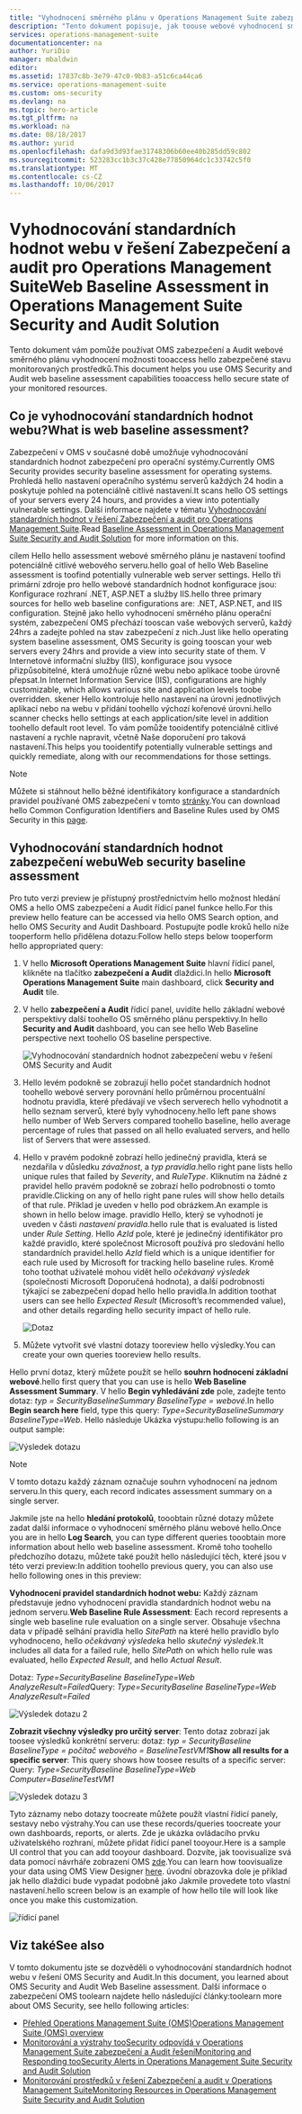 ```yaml
---
title: "Vyhodnocení směrného plánu v Operations Management Suite zabezpečení a Audit řešení základní aaaWeb | Microsoft Docs"
description: "Tento dokument popisuje, jak toouse webové vyhodnocení směrného plánu v OMS zabezpečení a Audit řešení tooperform směrného plánu hodnocení všech monitorovaných webových serverů za účelem dodržování předpisů a zabezpečení."
services: operations-management-suite
documentationcenter: na
author: YuriDio
manager: mbaldwin
editor: 
ms.assetid: 17837c8b-3e79-47c0-9b83-a51c6ca44ca6
ms.service: operations-management-suite
ms.custom: oms-security
ms.devlang: na
ms.topic: hero-article
ms.tgt_pltfrm: na
ms.workload: na
ms.date: 08/18/2017
ms.author: yurid
ms.openlocfilehash: dafa9d3d93fae31748306b60ee40b285dd59c802
ms.sourcegitcommit: 523283cc1b3c37c428e77850964dc1c33742c5f0
ms.translationtype: MT
ms.contentlocale: cs-CZ
ms.lasthandoff: 10/06/2017
---
```

# <a name="web-baseline-assessment-in-operations-management-suite-security-and-audit-solution"></a><span data-ttu-id="000a0-103">Vyhodnocování standardních hodnot webu v řešení Zabezpečení a audit pro Operations Management Suite</span><span class="sxs-lookup"><span data-stu-id="000a0-103">Web Baseline Assessment in Operations Management Suite Security and Audit Solution</span></span>
<span data-ttu-id="000a0-104">Tento dokument vám pomůže používat OMS zabezpečení a Audit webové směrného plánu vyhodnocení možnosti tooaccess hello zabezpečené stavu monitorovaných prostředků.</span><span class="sxs-lookup"><span data-stu-id="000a0-104">This document helps you use OMS Security and Audit web baseline assessment capabilities tooaccess hello secure state of your monitored resources.</span></span>

## <a name="what-is-web-baseline-assessment"></a><span data-ttu-id="000a0-105">Co je vyhodnocování standardních hodnot webu?</span><span class="sxs-lookup"><span data-stu-id="000a0-105">What is web baseline assessment?</span></span>
<span data-ttu-id="000a0-106">Zabezpečení v OMS v současné době umožňuje vyhodnocování standardních hodnot zabezpečení pro operační systémy.</span><span class="sxs-lookup"><span data-stu-id="000a0-106">Currently OMS Security provides security baseline assessment for operating systems.</span></span> <span data-ttu-id="000a0-107">Prohledá hello nastavení operačního systému serverů každých 24 hodin a poskytuje pohled na potenciálně citlivé nastavení.</span><span class="sxs-lookup"><span data-stu-id="000a0-107">It scans hello OS settings of your servers every 24 hours, and provides a view into potentially vulnerable settings.</span></span> <span data-ttu-id="000a0-108">Další informace najdete v tématu [Vyhodnocování standardních hodnot v řešení Zabezpečení a audit pro Operations Management Suite](https://docs.microsoft.com/azure/operations-management-suite/oms-security-baseline).</span><span class="sxs-lookup"><span data-stu-id="000a0-108">Read [Baseline Assessment in Operations Management Suite Security and Audit Solution](https://docs.microsoft.com/azure/operations-management-suite/oms-security-baseline) for more information on this.</span></span>

<span data-ttu-id="000a0-109">cílem Hello hello assessment webové směrného plánu je nastavení toofind potenciálně citlivé webového serveru.</span><span class="sxs-lookup"><span data-stu-id="000a0-109">hello goal of hello Web Baseline assessment is toofind potentially vulnerable web server settings.</span></span> <span data-ttu-id="000a0-110">Hello tři primární zdroje pro hello webové standardních hodnot konfigurace jsou: Konfigurace rozhraní .NET, ASP.NET a služby IIS.</span><span class="sxs-lookup"><span data-stu-id="000a0-110">hello three primary sources for hello web baseline configurations are: .NET, ASP.NET, and IIS configuration.</span></span>  <span data-ttu-id="000a0-111">Stejně jako hello vyhodnocení směrného plánu operační systém, zabezpečení OMS přechází tooscan vaše webových serverů, každý 24hrs a zadejte pohled na stav zabezpečení z nich.</span><span class="sxs-lookup"><span data-stu-id="000a0-111">Just like hello operating system baseline assessment, OMS Security is going tooscan your web servers every 24hrs and provide a view into security state of them.</span></span>  <span data-ttu-id="000a0-112">V Internetové informační služby (IIS), konfigurace jsou vysoce přizpůsobitelné, která umožňuje různé webu nebo aplikace toobe úrovně přepsat.</span><span class="sxs-lookup"><span data-stu-id="000a0-112">In Internet Information Service (IIS), configurations are highly customizable, which allows various site and application levels toobe overridden.</span></span> <span data-ttu-id="000a0-113">skener Hello kontroluje hello nastavení na úrovni jednotlivých aplikací nebo na webu v přidání toohello výchozí kořenové úrovni.</span><span class="sxs-lookup"><span data-stu-id="000a0-113">hello scanner checks hello settings at each application/site level in addition toohello default root level.</span></span> <span data-ttu-id="000a0-114">To vám pomůže tooidentify potenciálně citlivé nastavení a rychle napravit, včetně Naše doporučení pro taková nastavení.</span><span class="sxs-lookup"><span data-stu-id="000a0-114">This helps you tooidentify potentially vulnerable settings and quickly remediate, along with our recommendations for those settings.</span></span>

>[!NOTE] 
><span data-ttu-id="000a0-115">Můžete si stáhnout hello běžné identifikátory konfigurace a standardních pravidel používané OMS zabezpečení v tomto [stránky](https://gallery.technet.microsoft.com/Azure-Security-Center-a789e335?redir=0).</span><span class="sxs-lookup"><span data-stu-id="000a0-115">You can download hello Common Configuration Identifiers and Baseline Rules used by OMS Security in this [page](https://gallery.technet.microsoft.com/Azure-Security-Center-a789e335?redir=0).</span></span>


## <a name="web-security-baseline-assessment"></a><span data-ttu-id="000a0-116">Vyhodnocování standardních hodnot zabezpečení webu</span><span class="sxs-lookup"><span data-stu-id="000a0-116">Web security baseline assessment</span></span>

<span data-ttu-id="000a0-117">Pro tuto verzi preview je přístupný prostřednictvím hello možnost hledání OMS a hello OMS zabezpečení a Audit řídicí panel funkce hello.</span><span class="sxs-lookup"><span data-stu-id="000a0-117">For this preview hello feature can be accessed via hello OMS Search option, and hello OMS Security and Audit Dashboard.</span></span> <span data-ttu-id="000a0-118">Postupujte podle kroků hello níže tooperform hello přidělena dotazu:</span><span class="sxs-lookup"><span data-stu-id="000a0-118">Follow hello steps below tooperform hello appropriated query:</span></span>

1. <span data-ttu-id="000a0-119">V hello **Microsoft Operations Management Suite** hlavní řídicí panel, klikněte na tlačítko **zabezpečení a Audit** dlaždici.</span><span class="sxs-lookup"><span data-stu-id="000a0-119">In hello **Microsoft Operations Management Suite** main dashboard, click **Security and Audit** tile.</span></span>
2. <span data-ttu-id="000a0-120">V hello **zabezpečení a Audit** řídicí panel, uvidíte hello základní webové perspektivy další toohello OS směrného plánu perspektivy.</span><span class="sxs-lookup"><span data-stu-id="000a0-120">In hello **Security and Audit** dashboard, you can see hello Web Baseline perspective next toohello OS baseline perspective.</span></span>
   
    ![Vyhodnocování standardních hodnot zabezpečení webu v řešení OMS Security and Audit](./media/oms-security-web-baseline/oms-security-web-baseline-fig5.png)

3. <span data-ttu-id="000a0-122">Hello levém podokně se zobrazují hello počet standardních hodnot toohello webové servery porovnání hello průměrnou procentuální hodnotu pravidla, které předávají ve všech serverech hello vyhodnotit a hello seznam serverů, které byly vyhodnoceny.</span><span class="sxs-lookup"><span data-stu-id="000a0-122">hello left pane shows hello number of Web Servers compared toohello baseline, hello average percentage of rules that passed on all hello evaluated servers, and hello list of Servers that were assessed.</span></span>
4. <span data-ttu-id="000a0-123">Hello v pravém podokně zobrazí hello jedinečný pravidla, která se nezdařila v důsledku *závažnost*, a *typ pravidla*.</span><span class="sxs-lookup"><span data-stu-id="000a0-123">hello right pane lists hello unique rules that failed by *Severity*, and *RuleType*.</span></span> <span data-ttu-id="000a0-124">Kliknutím na žádné z pravidel hello pravém podokně se zobrazí hello podrobnosti o tomto pravidle.</span><span class="sxs-lookup"><span data-stu-id="000a0-124">Clicking on any of hello right pane rules will show hello details of that rule.</span></span> <span data-ttu-id="000a0-125">Příklad je uveden v hello pod obrázkem.</span><span class="sxs-lookup"><span data-stu-id="000a0-125">An example is shown in hello below image.</span></span> <span data-ttu-id="000a0-126">pravidlo Hello, který se vyhodnotí je uveden v části *nastavení pravidla*.</span><span class="sxs-lookup"><span data-stu-id="000a0-126">hello rule that is evaluated is listed under *Rule Setting*.</span></span> <span data-ttu-id="000a0-127">Hello *AzId* pole, které je jedinečný identifikátor pro každé pravidlo, které společnost Microsoft používá pro sledování hello standardních pravidel.</span><span class="sxs-lookup"><span data-stu-id="000a0-127">hello *AzId* field which is a unique identifier for each rule used by Microsoft for tracking hello baseline rules.</span></span> <span data-ttu-id="000a0-128">Kromě toho toothat uživatelé mohou vidět hello *očekávaný výsledek* (společnosti Microsoft Doporučená hodnota), a další podrobnosti týkající se zabezpečení dopad hello hello pravidla.</span><span class="sxs-lookup"><span data-stu-id="000a0-128">In addition toothat users can see hello *Expected Result* (Microsoft’s recommended value), and other details regarding hello security impact of hello rule.</span></span>
    
    ![Dotaz](./media/oms-security-web-baseline/oms-security-web-baseline-fig6.png)

5. <span data-ttu-id="000a0-130">Můžete vytvořit své vlastní dotazy tooreview hello výsledky.</span><span class="sxs-lookup"><span data-stu-id="000a0-130">You can create your own queries tooreview hello results.</span></span> 

<span data-ttu-id="000a0-131">Hello první dotaz, který můžete použít se hello **souhrn hodnocení základní webové**.</span><span class="sxs-lookup"><span data-stu-id="000a0-131">hello first query that you can use is hello **Web Baseline Assessment Summary**.</span></span> <span data-ttu-id="000a0-132">V hello **Begin vyhledávání zde** pole, zadejte tento dotaz: *typ = SecurityBaselineSummary BaselineType = webové*.</span><span class="sxs-lookup"><span data-stu-id="000a0-132">In hello **Begin search here** field, type this query: *Type=SecurityBaselineSummary BaselineType=Web*.</span></span> <span data-ttu-id="000a0-133">Hello následuje Ukázka výstupu:</span><span class="sxs-lookup"><span data-stu-id="000a0-133">hello following is an output sample:</span></span>

![Výsledek dotazu](./media/oms-security-web-baseline/oms-security-web-baseline-fig7.png)

>[!NOTE] 
><span data-ttu-id="000a0-135">V tomto dotazu každý záznam označuje souhrn vyhodnocení na jednom serveru.</span><span class="sxs-lookup"><span data-stu-id="000a0-135">In this query, each record indicates assessment summary on a single server.</span></span>

<span data-ttu-id="000a0-136">Jakmile jste na hello **hledání protokolů**, tooobtain různé dotazy můžete zadat další informace o vyhodnocení směrného plánu webové hello.</span><span class="sxs-lookup"><span data-stu-id="000a0-136">Once you are in hello **Log Search**, you can type different queries tooobtain more information about hello web baseline assessment.</span></span> <span data-ttu-id="000a0-137">Kromě toho toohello předchozího dotazu, můžete také použít hello následující těch, které jsou v této verzi preview:</span><span class="sxs-lookup"><span data-stu-id="000a0-137">In addition toohello previous query, you can also use hello following ones in this preview:</span></span>

<span data-ttu-id="000a0-138">**Vyhodnocení pravidel standardních hodnot webu:** Každý záznam představuje jedno vyhodnocení pravidla standardních hodnot webu na jednom serveru.</span><span class="sxs-lookup"><span data-stu-id="000a0-138">**Web Baseline Rule Assessment**: Each record represents a single web baseline rule evaluation on a single server.</span></span> <span data-ttu-id="000a0-139">Obsahuje všechna data v případě selhání pravidla hello *SitePath* na které hello pravidlo bylo vyhodnoceno, hello *očekávaný výsledek*a hello *skutečný výsledek*.</span><span class="sxs-lookup"><span data-stu-id="000a0-139">It includes all data for a failed rule, hello *SitePath* on which hello rule was evaluated, hello *Expected Result*, and hello *Actual Result*.</span></span>

<span data-ttu-id="000a0-140">Dotaz: *Type=SecurityBaseline BaselineType=Web AnalyzeResult=Failed*</span><span class="sxs-lookup"><span data-stu-id="000a0-140">Query: *Type=SecurityBaseline BaselineType=Web AnalyzeResult=Failed*</span></span>

![Výsledek dotazu 2](./media/oms-security-web-baseline/oms-security-web-baseline-fig8.png)

<span data-ttu-id="000a0-142">**Zobrazit všechny výsledky pro určitý server**: Tento dotaz zobrazí jak toosee výsledků konkrétní serveru: dotaz: *typ = SecurityBaseline BaselineType = počítač webového = BaselineTestVM1*</span><span class="sxs-lookup"><span data-stu-id="000a0-142">**Show all results for a specific server**: This query shows how toosee results of a specific server: Query: *Type=SecurityBaseline BaselineType=Web Computer=BaselineTestVM1*</span></span>

![Výsledek dotazu 3](./media/oms-security-web-baseline/oms-security-web-baseline-fig3.png)

<span data-ttu-id="000a0-144">Tyto záznamy nebo dotazy toocreate můžete použít vlastní řídicí panely, sestavy nebo výstrahy.</span><span class="sxs-lookup"><span data-stu-id="000a0-144">You can use these records/queries toocreate your own dashboards, reports, or alerts.</span></span> <span data-ttu-id="000a0-145">Zde je ukázka ovládacího prvku uživatelského rozhraní, můžete přidat řídicí panel tooyour.</span><span class="sxs-lookup"><span data-stu-id="000a0-145">Here is a sample UI control that you can add tooyour dashboard.</span></span> <span data-ttu-id="000a0-146">Dozvíte, jak toovisualize svá data pomocí návrháře zobrazení OMS [zde](https://blogs.technet.microsoft.com/msoms/2016/06/30/oms-view-designer-visualize-your-data-your-way/).</span><span class="sxs-lookup"><span data-stu-id="000a0-146">You can learn how toovisualize your data using OMS View Designer [here](https://blogs.technet.microsoft.com/msoms/2016/06/30/oms-view-designer-visualize-your-data-your-way/).</span></span> <span data-ttu-id="000a0-147">úvodní obrazovka dole je příklad jak hello dlaždici bude vypadat podobně jako Jakmile provedete toto vlastní nastavení.</span><span class="sxs-lookup"><span data-stu-id="000a0-147">hello screen below is an example of how hello tile will look like once you make this customization.</span></span>

![řídicí panel](./media/oms-security-web-baseline/oms-security-web-baseline-fig4.png)

## <a name="see-also"></a><span data-ttu-id="000a0-149">Viz také</span><span class="sxs-lookup"><span data-stu-id="000a0-149">See also</span></span>
<span data-ttu-id="000a0-150">V tomto dokumentu jste se dozvěděli o vyhodnocování standardních hodnot webu v řešení OMS Security and Audit.</span><span class="sxs-lookup"><span data-stu-id="000a0-150">In this document, you learned about OMS Security and Audit Web Baseline assessment.</span></span> <span data-ttu-id="000a0-151">Další informace o zabezpečení OMS toolearn najdete hello následující články:</span><span class="sxs-lookup"><span data-stu-id="000a0-151">toolearn more about OMS Security, see hello following articles:</span></span>

* [<span data-ttu-id="000a0-152">Přehled Operations Management Suite (OMS)</span><span class="sxs-lookup"><span data-stu-id="000a0-152">Operations Management Suite (OMS) overview</span></span>](operations-management-suite-overview.md)
* [<span data-ttu-id="000a0-153">Monitorování a výstrahy tooSecurity odpovídá v Operations Management Suite zabezpečení a Audit řešení</span><span class="sxs-lookup"><span data-stu-id="000a0-153">Monitoring and Responding tooSecurity Alerts in Operations Management Suite Security and Audit Solution</span></span>](oms-security-responding-alerts.md)
* [<span data-ttu-id="000a0-154">Monitorování prostředků v řešení Zabezpečení a audit v Operations Management Suite</span><span class="sxs-lookup"><span data-stu-id="000a0-154">Monitoring Resources in Operations Management Suite Security and Audit Solution</span></span>](oms-security-monitoring-resources.md)

